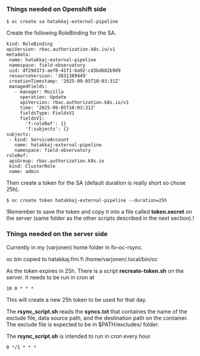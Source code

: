 ### Things needed on Openshift side

    $ oc create sa hatakkaj-external-pipeline

Create the following RoleBinding for the SA.

    kind: RoleBinding
    apiVersion: rbac.authorization.k8s.io/v1
    metadata:
     name: hatakkaj-external-pipeline
     namespace: field-observatory
     uid: df29d373-aef8-41f1-ba92-cd3bd682b9d9
     resourceVersion: '3831389449'
     creationTimestamp: '2025-09-05T10:03:31Z'
     managedFields:
       - manager: Mozilla
         operation: Update
         apiVersion: rbac.authorization.k8s.io/v1
         time: '2025-09-05T10:03:31Z'
         fieldsType: FieldsV1
         fieldsV1:
           'f:roleRef': {}
           'f:subjects': {}
    subjects:
     - kind: ServiceAccount
       name: hatakkaj-external-pipeline
       namespace: field-observatory
    roleRef:
     apiGroup: rbac.authorization.k8s.io
     kind: ClusterRole
     name: admin

Then create a token for the SA (default duration is really short so chose 25h).

    $ oc create token hatakkaj-external-pipeline --duration=25h

!Remember to save the token and copy it into a file called **token.secret** on the server
(same folder as the other scripts described in the next section).!

### Things needed on the server side

Currently in my (varjonen) home folder in fo-oc-rsync.

oc bin copied to hatakkaj.fmi.fi /home/varjonen/.local/bin/oc

As the token expires in 25h.
There is a script **recreate-token.sh** on the server. 
It needs to be run in cron at 

    10 0 * * *

This will create a new 25h token to be used for that day.

The **rsync_script.sh** reads the **syncs.txt** that containes the name of the exclude file, 
data source path, and the destination path on the container.
The exclude file is expected to be in $PATH/excludes/ folder. 

The **rsync_script.sh** is intended to run in cron every hour

    0 */1 * * *
